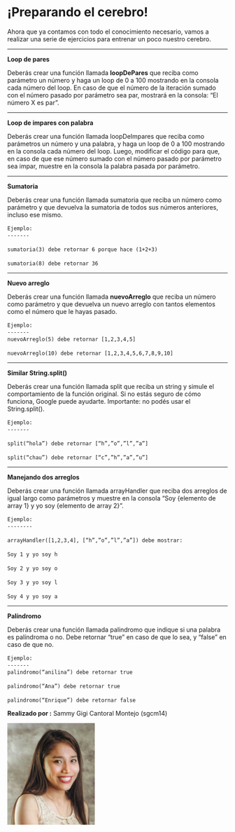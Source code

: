 # ¡Preparando el cerebro!
Ahora que ya contamos con todo el conocimiento necesario, vamos a realizar una serie de ejercicios para entrenar un poco nuestro cerebro.

------
**Loop de pares**

Deberás crear una función llamada **loopDePares** que reciba como parámetro un número y haga un loop de 0 a 100 mostrando en la consola cada número del loop. En caso de que el número de la iteración sumado con el número pasado por parámetro sea par, mostrará en la consola: “El número X es par”.

------
**Loop de impares con palabra**

Deberás crear una función llamada loopDeImpares que reciba como parámetros un número y una palabra, y haga un loop de 0 a 100 mostrando en la consola cada número del loop. Luego, modificar el código para que, en caso de que ese número sumado con el número pasado por parámetro sea impar, muestre en la consola la palabra pasada por parámetro.

-----

**Sumatoria**

Deberás crear una función llamada sumatoria que reciba un número como parámetro y que devuelva la sumatoria de todos sus números anteriores, incluso ese mismo. 

    Ejemplo:
    -------

    sumatoria(3) debe retornar 6 porque hace (1+2+3)

    sumatoria(8) debe retornar 36

------

**Nuevo arreglo**

Deberás crear una función llamada **nuevoArreglo** que reciba un número como parámetro y que devuelva un nuevo arreglo con tantos elementos como el número que le hayas pasado. 

    Ejemplo:
    -------
    nuevoArreglo(5) debe retornar [1,2,3,4,5]

    nuevoArreglo(10) debe retornar [1,2,3,4,5,6,7,8,9,10]

----

**Similar String.split()**

Deberás crear una función llamada split que reciba un string y simule el comportamiento de la función original. Si no estás seguro de cómo funciona, Google puede ayudarte. Importante: no podés usar el String.split(). 

    Ejemplo:
    -------

    split(“hola”) debe retornar [“h”,”o”,”l”,”a”]

    split(“chau”) debe retornar [“c”,”h”,”a”,”u”]

---

**Manejando dos arreglos**

Deberás crear una función llamada arrayHandler que reciba dos arreglos de igual largo como parámetros y muestre en la consola “Soy {elemento de array 1} y yo soy {elemento de array 2}”. 

    Ejemplo:
    --------

    arrayHandler([1,2,3,4], [“h”,”o”,”l”,”a”]) debe mostrar: 

    Soy 1 y yo soy h

    Soy 2 y yo soy o

    Soy 3 y yo soy l

    Soy 4 y yo soy a


-----

**Palíndromo**

Deberás crear una función llamada palindromo que indique si una palabra es palíndroma o no. Debe retornar “true” en caso de que lo sea, y “false” en caso de que no. 

    Ejemplo:
    -------
    palindromo(“anilina”) debe retornar true

    palindromo(“Ana”) debe retornar true

    palindromo(“Enrique”) debe retornar false


**Realizado por :** Sammy Gigi Cantoral Montejo (sgcm14)

<img src ="https://raw.githubusercontent.com/sgcm14/sgcm14/main/sammy.jpg" width="200">
